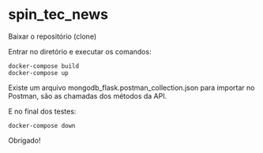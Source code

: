 # spin_tec_news

Baixar o repositório (clone)

Entrar no diretório e executar os comandos:
```
docker-compose build
docker-compose up
```

Existe um arquivo mongodb_flask.postman_collection.json para importar no Postman, são as chamadas dos métodos da API.

E no final dos testes:
```
docker-compose down
```

Obrigado!
